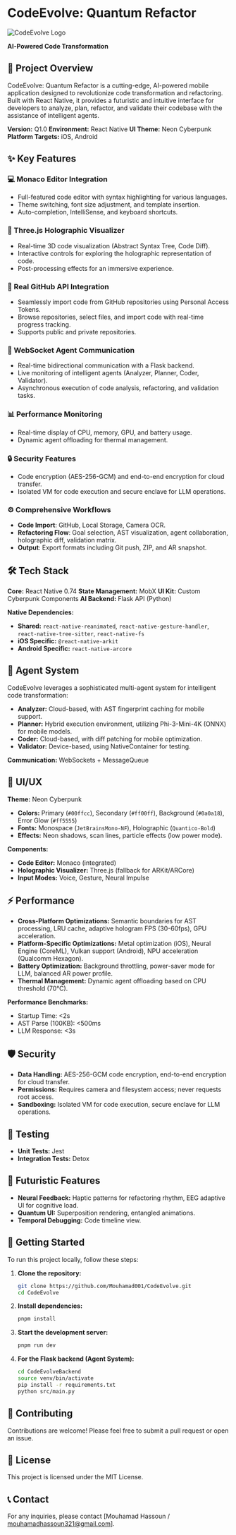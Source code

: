 # CodeEvolve: Quantum Refactor

![CodeEvolve Logo](https://raw.githubusercontent.com/Mouhamad001/CodeEvolve/master/assets/codeevolve_logo.png)

**AI-Powered Code Transformation**

## 🚀 Project Overview

CodeEvolve: Quantum Refactor is a cutting-edge, AI-powered mobile application designed to revolutionize code transformation and refactoring. Built with React Native, it provides a futuristic and intuitive interface for developers to analyze, plan, refactor, and validate their codebase with the assistance of intelligent agents.

**Version:** Q1.0
**Environment:** React Native
**UI Theme:** Neon Cyberpunk
**Platform Targets:** iOS, Android

## ✨ Key Features

### 💻 Monaco Editor Integration
- Full-featured code editor with syntax highlighting for various languages.
- Theme switching, font size adjustment, and template insertion.
- Auto-completion, IntelliSense, and keyboard shortcuts.

### 🔮 Three.js Holographic Visualizer
- Real-time 3D code visualization (Abstract Syntax Tree, Code Diff).
- Interactive controls for exploring the holographic representation of code.
- Post-processing effects for an immersive experience.

### 🐙 Real GitHub API Integration
- Seamlessly import code from GitHub repositories using Personal Access Tokens.
- Browse repositories, select files, and import code with real-time progress tracking.
- Supports public and private repositories.

### 🤖 WebSocket Agent Communication
- Real-time bidirectional communication with a Flask backend.
- Live monitoring of intelligent agents (Analyzer, Planner, Coder, Validator).
- Asynchronous execution of code analysis, refactoring, and validation tasks.

### 📊 Performance Monitoring
- Real-time display of CPU, memory, GPU, and battery usage.
- Dynamic agent offloading for thermal management.

### 🔒 Security Features
- Code encryption (AES-256-GCM) and end-to-end encryption for cloud transfer.
- Isolated VM for code execution and secure enclave for LLM operations.

### ⚙️ Comprehensive Workflows
- **Code Import**: GitHub, Local Storage, Camera OCR.
- **Refactoring Flow**: Goal selection, AST visualization, agent collaboration, holographic diff, validation matrix.
- **Output**: Export formats including Git push, ZIP, and AR snapshot.

## 🛠️ Tech Stack

**Core:** React Native 0.74
**State Management:** MobX
**UI Kit:** Custom Cyberpunk Components
**AI Backend:** Flask API (Python)

**Native Dependencies:**
- **Shared:** `react-native-reanimated`, `react-native-gesture-handler`, `react-native-tree-sitter`, `react-native-fs`
- **iOS Specific:** `@react-native-arkit`
- **Android Specific:** `react-native-arcore`

## 🧠 Agent System

CodeEvolve leverages a sophisticated multi-agent system for intelligent code transformation:

- **Analyzer:** Cloud-based, with AST fingerprint caching for mobile support.
- **Planner:** Hybrid execution environment, utilizing Phi-3-Mini-4K (ONNX) for mobile models.
- **Coder:** Cloud-based, with diff patching for mobile optimization.
- **Validator:** Device-based, using NativeContainer for testing.

**Communication:** WebSockets + MessageQueue

## 🎨 UI/UX

**Theme:** Neon Cyberpunk
- **Colors:** Primary (`#00ffcc`), Secondary (`#ff00ff`), Background (`#0a0a18`), Error Glow (`#ff5555`)
- **Fonts:** Monospace (`JetBrainsMono-NF`), Holographic (`Quantico-Bold`)
- **Effects:** Neon shadows, scan lines, particle effects (low power mode).

**Components:**
- **Code Editor:** Monaco (integrated)
- **Holographic Visualizer:** Three.js (fallback for ARKit/ARCore)
- **Input Modes:** Voice, Gesture, Neural Impulse

## ⚡ Performance

- **Cross-Platform Optimizations:** Semantic boundaries for AST processing, LRU cache, adaptive hologram FPS (30-60fps), GPU acceleration.
- **Platform-Specific Optimizations:** Metal optimization (iOS), Neural Engine (CoreML), Vulkan support (Android), NPU acceleration (Qualcomm Hexagon).
- **Battery Optimization:** Background throttling, power-saver mode for LLM, balanced AR power profile.
- **Thermal Management:** Dynamic agent offloading based on CPU threshold (70°C).

**Performance Benchmarks:**
- Startup Time: <2s
- AST Parse (100KB): <500ms
- LLM Response: <3s

## 🛡️ Security

- **Data Handling:** AES-256-GCM code encryption, end-to-end encryption for cloud transfer.
- **Permissions:** Requires camera and filesystem access; never requests root access.
- **Sandboxing:** Isolated VM for code execution, secure enclave for LLM operations.

## 🧪 Testing

- **Unit Tests:** Jest
- **Integration Tests:** Detox

## 🌌 Futuristic Features

- **Neural Feedback:** Haptic patterns for refactoring rhythm, EEG adaptive UI for cognitive load.
- **Quantum UI:** Superposition rendering, entangled animations.
- **Temporal Debugging:** Code timeline view.

## 🚀 Getting Started

To run this project locally, follow these steps:

1.  **Clone the repository:**
    ```bash
    git clone https://github.com/Mouhamad001/CodeEvolve.git
    cd CodeEvolve
    ```

2.  **Install dependencies:**
    ```bash
    pnpm install
    ```

3.  **Start the development server:**
    ```bash
    pnpm run dev
    ```

4.  **For the Flask backend (Agent System):**
    ```bash
    cd CodeEvolveBackend
    source venv/bin/activate
    pip install -r requirements.txt
    python src/main.py
    ```

## 🤝 Contributing

Contributions are welcome! Please feel free to submit a pull request or open an issue.

## 📄 License

This project is licensed under the MIT License.

## 📞 Contact

For any inquiries, please contact [Mouhamad Hassoun / mouhamadhassoun321@gmail.com].


